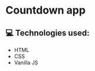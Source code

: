 # Countdown app

## :computer: Technologies used:
<ul>
  <li>HTML</li>
  <li>CSS</li>
  <li>Vanilla JS</li>
</ul>
